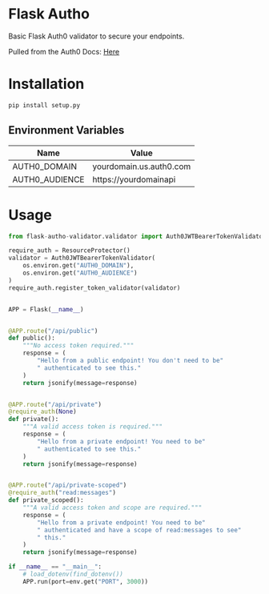 # Flask Autho

Basic Flask Auth0 validator to secure your endpoints.

Pulled from the Auth0 Docs: [Here](https://auth0.com/docs/quickstart/backend/python/interactive)


# Installation

```bash
pip install setup.py
```

## Environment Variables

| Name           | Value                   |
| -------------- | ----------------------- |
| AUTH0_DOMAIN   | yourdomain.us.auth0.com |
| AUTH0_AUDIENCE | https://yourdomainapi   |

# Usage

```python
from flask-autho-validator.validator import Auth0JWTBearerTokenValidator

require_auth = ResourceProtector()
validator = Auth0JWTBearerTokenValidator(
    os.environ.get("AUTH0_DOMAIN"),
    os.environ.get("AUTH0_AUDIENCE")
)
require_auth.register_token_validator(validator)


APP = Flask(__name__)


@APP.route("/api/public")
def public():
    """No access token required."""
    response = (
        "Hello from a public endpoint! You don't need to be"
        " authenticated to see this."
    )
    return jsonify(message=response)


@APP.route("/api/private")
@require_auth(None)
def private():
    """A valid access token is required."""
    response = (
        "Hello from a private endpoint! You need to be"
        " authenticated to see this."
    )
    return jsonify(message=response)


@APP.route("/api/private-scoped")
@require_auth("read:messages")
def private_scoped():
    """A valid access token and scope are required."""
    response = (
        "Hello from a private endpoint! You need to be"
        " authenticated and have a scope of read:messages to see"
        " this."
    )
    return jsonify(message=response)

if __name__ == "__main__":
    # load_dotenv(find_dotenv())
    APP.run(port=env.get("PORT", 3000))



```
